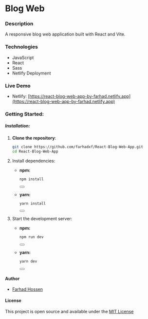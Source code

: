 # Blog Web

### Description
A responsive blog web application built with React and Vite.

### Technologies
- JavaScript
- React
- Sass
- Netlify Deployment

### Live Demo
-  Netlify: [https://react-blog-web-app-by-farhad.netlify.app](https://react-blog-web-app-by-farhad.netlify.app)

### Getting Started:

##### Installation:
1. **Clone the repository**: 
   ```bash
   git clone https://github.com/farhadxf/React-Blog-Web-App.git
   cd React-Blog-Web-App

2. Install dependencies:

   - **npm:**
     ```bash
     npm install
     ```
     <button onclick="navigator.clipboard.writeText('npm install')"></button>

   - **yarn:**
     ```bash
     yarn install
     ```
     <button onclick="navigator.clipboard.writeText('yarn install')"></button>


3. Start the development server:

   - **npm:**
     ```bash
     npm run dev
     ```
     <button onclick="navigator.clipboard.writeText('npm run dev')"></button>

   - **yarn:**
     ```bash
     yarn dev
     ```
     <button onclick="navigator.clipboard.writeText('yarn dev')"></button>


#### Author
- [Farhad Hossen](https://farhadx.com)

#### License
This project is open source and available under the [MIT License](LICENSE)
